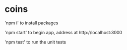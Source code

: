 # coins
'npm i' to install packages

'npm start' to begin app, address at http://localhost:3000

'npm test' to run the unit tests
